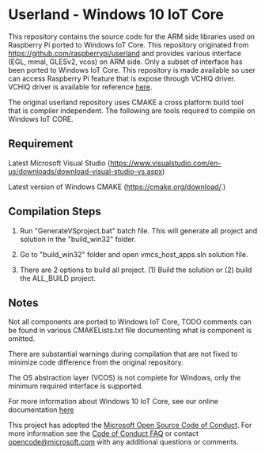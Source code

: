 Userland - Windows 10 IoT Core
==============

This repository contains the source code for the ARM side libraries used on
Raspberry Pi ported to Windows IoT Core. This repository originated from
https://github.com/raspberrypi/userland and provides various interface
(EGL, mmal, GLESv2, vcos) on ARM side. Only a subset of interface has been
ported to Windows IoT Core. This repository is made available so user can
access Raspberry Pi feature that is expose through VCHIQ driver. VCHIQ driver
is available for reference [here](https://github.com/ms-iot/bsp).

The original userland repository uses CMAKE a cross platform build tool that is
compiler independent. The following are tools required to compile on Windows
IoT CORE.

## Requirement

Latest Microsoft Visual Studio
  (https://www.visualstudio.com/en-us/downloads/download-visual-studio-vs.aspx)

Latest version of Windows CMAKE
  (https://cmake.org/download/.)

## Compilation Steps

1) Run "GenerateVSproject.bat" batch file. This will generate all project and
   solution in the "build_win32" folder.

2) Go to "build_win32" folder and open vmcs_host_apps.sln solution file.

3) There are 2 options to build all project. (1) Build the solution or
   (2) build the ALL_BUILD project.
   
 
## Notes
 
 Not all components are ported to Windows IoT Core, TODO comments can be found
 in various CMAKELists.txt file documenting what is component is omitted.
 
 There are substantial warnings during compilation that are not fixed to minimize
 code difference from the original repository.
 
 The OS abstraction layer (VCOS) is not complete for Windows, only the minimum required
 interface is supported. 
 
 For more information about Windows 10 IoT Core, see our online documentation [here](http://windowsondevices.com)

 This project has adopted the [Microsoft Open Source Code of Conduct](https://opensource.microsoft.com/codeofconduct/). For more information see the [Code of Conduct FAQ](https://opensource.microsoft.com/codeofconduct/faq/) or contact [opencode@microsoft.com](mailto:opencode@microsoft.com) with any additional questions or comments.
